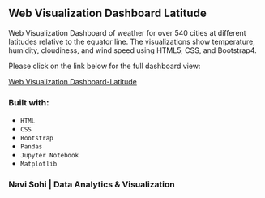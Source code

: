 ## Web Visualization Dashboard Latitude

Web Visualization Dashboard of weather for over 540 cities at different latitudes relative to the equator line. The visualizations show temperature, humidity, cloudiness, and wind speed using HTML5, CSS, and Bootstrap4.

Please click on the link below for the full dashboard view:

[Web Visualization Dashboard-Latitude](https://plainjane20.github.io/Web-Visualization-Dashboard-Latitude/)

### Built with:
* `HTML`
* `CSS`
* `Bootstrap`
* `Pandas`
* `Jupyter Notebook`
* `Matplotlib`

### Navi Sohi | Data Analytics & Visualization
